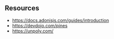 ## Resources
- https://docs.adonisjs.com/guides/introduction
- https://devdojo.com/pines
- https://unpoly.com/